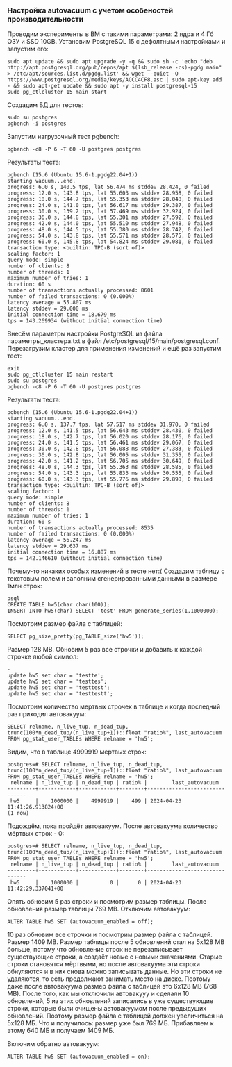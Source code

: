 ### Настройка autovacuum с учетом особеностей производительности ###
Проводим эксперименты в ВМ с такими параметрами: 2 ядра и 4 Гб ОЗУ и SSD 10GB.
Установим PostgreSQL 15 с дефолтными настройками и запустим его:
```
sudo apt update && sudo apt upgrade -y -q && sudo sh -c 'echo "deb http://apt.postgresql.org/pub/repos/apt $(lsb_release -cs)-pgdg main" > /etc/apt/sources.list.d/pgdg.list' && wget --quiet -O - https://www.postgresql.org/media/keys/ACCC4CF8.asc | sudo apt-key add - && sudo apt-get update && sudo apt -y install postgresql-15
sudo pg_ctlcluster 15 main start
```
Создадим БД для тестов: 
```
sudo su postgres
pgbench -i postgres
```
Запустим нагрузочный тест pgbench:
```
pgbench -c8 -P 6 -T 60 -U postgres postgres
```
Результаты теста:
```
pgbench (15.6 (Ubuntu 15.6-1.pgdg22.04+1))
starting vacuum...end.
progress: 6.0 s, 140.5 tps, lat 56.474 ms stddev 28.424, 0 failed
progress: 12.0 s, 143.8 tps, lat 55.603 ms stddev 28.958, 0 failed
progress: 18.0 s, 144.7 tps, lat 55.353 ms stddev 28.048, 0 failed
progress: 24.0 s, 141.0 tps, lat 56.617 ms stddev 29.387, 0 failed
progress: 30.0 s, 139.2 tps, lat 57.469 ms stddev 32.924, 0 failed
progress: 36.0 s, 144.8 tps, lat 55.301 ms stddev 27.592, 0 failed
progress: 42.0 s, 144.0 tps, lat 55.510 ms stddev 27.948, 0 failed
progress: 48.0 s, 144.5 tps, lat 55.380 ms stddev 28.742, 0 failed
progress: 54.0 s, 143.8 tps, lat 55.571 ms stddev 28.575, 0 failed
progress: 60.0 s, 145.8 tps, lat 54.824 ms stddev 29.081, 0 failed
transaction type: <builtin: TPC-B (sort of)>
scaling factor: 1
query mode: simple
number of clients: 8
number of threads: 1
maximum number of tries: 1
duration: 60 s
number of transactions actually processed: 8601
number of failed transactions: 0 (0.000%)
latency average = 55.807 ms
latency stddev = 29.000 ms
initial connection time = 18.679 ms
tps = 143.269934 (without initial connection time)
```
Внесём параметры настройки PostgreSQL из файла параметры_кластера.txt в файл /etc/postgresql/15/main/postgresql.conf.
Перезагрузим кластер для применения изменений и ещё раз запустим тест:
```
exit
sudo pg_ctlcluster 15 main restart
sudo su postgres
pgbench -c8 -P 6 -T 60 -U postgres postgres
```
Результаты теста:
```
pgbench (15.6 (Ubuntu 15.6-1.pgdg22.04+1))
starting vacuum...end.
progress: 6.0 s, 137.7 tps, lat 57.517 ms stddev 31.970, 0 failed
progress: 12.0 s, 141.5 tps, lat 56.643 ms stddev 28.430, 0 failed
progress: 18.0 s, 142.7 tps, lat 56.020 ms stddev 28.176, 0 failed
progress: 24.0 s, 141.5 tps, lat 56.461 ms stddev 29.067, 0 failed
progress: 30.0 s, 142.8 tps, lat 56.088 ms stddev 27.383, 0 failed
progress: 36.0 s, 142.8 tps, lat 56.005 ms stddev 31.355, 0 failed
progress: 42.0 s, 141.2 tps, lat 56.705 ms stddev 30.649, 0 failed
progress: 48.0 s, 144.3 tps, lat 55.363 ms stddev 28.585, 0 failed
progress: 54.0 s, 143.3 tps, lat 55.833 ms stddev 30.555, 0 failed
progress: 60.0 s, 143.3 tps, lat 55.776 ms stddev 29.898, 0 failed
transaction type: <builtin: TPC-B (sort of)>
scaling factor: 1
query mode: simple
number of clients: 8
number of threads: 1
maximum number of tries: 1
duration: 60 s
number of transactions actually processed: 8535
number of failed transactions: 0 (0.000%)
latency average = 56.247 ms
latency stddev = 29.637 ms
initial connection time = 16.887 ms
tps = 142.146610 (without initial connection time)
```
Почему-то никаких особых изменений в тесте нет:(
Создадим таблицу с текстовым полем и заполним сгенерированными данными в размере 1млн строк:
```
psql
CREATE TABLE hw5(char char(100));
INSERT INTO hw5(char) SELECT 'test' FROM generate_series(1,1000000);
```
Посмотрим размер файла с таблицей:
```
SELECT pg_size_pretty(pg_TABLE_size('hw5'));
```
Размер 128 MB.
Обновим 5 раз все строчки и добавить к каждой строчке любой символ:
```
-
update hw5 set char = 'testte';
update hw5 set char = 'testtes';
update hw5 set char = 'testtest';
update hw5 set char = 'testtestt';
```
Посмотрим количество мертвых строчек в таблице и когда последний раз приходил автовакуум:
```
SELECT relname, n_live_tup, n_dead_tup, trunc(100*n_dead_tup/(n_live_tup+1))::float "ratio%", last_autovacuum FROM pg_stat_user_TABLEs WHERE relname = 'hw5';
```
Видим, что в таблице 4999919 мертвых строк:
```
postgres=# SELECT relname, n_live_tup, n_dead_tup, trunc(100*n_dead_tup/(n_live_tup+1))::float "ratio%", last_autovacuum FROM pg_stat_user_TABLEs WHERE relname = 'hw5';
 relname | n_live_tup | n_dead_tup | ratio% |        last_autovacuum        
---------+------------+------------+--------+-------------------------------
 hw5     |    1000000 |    4999919 |    499 | 2024-04-23 11:41:26.913824+00
(1 row)
```
Подождём, пока пройдёт автовакуум. После автовакуума количество мёртвых строк - 0:
```
postgres=# SELECT relname, n_live_tup, n_dead_tup, trunc(100*n_dead_tup/(n_live_tup+1))::float "ratio%", last_autovacuum FROM pg_stat_user_TABLEs WHERE relname = 'hw5';
 relname | n_live_tup | n_dead_tup | ratio% |        last_autovacuum        
---------+------------+------------+--------+-------------------------------
 hw5     |    1000000 |          0 |      0 | 2024-04-23 11:42:29.337041+00
```
Опять обновим 5 раз строки и посмотрим размер таблицы.
После обновления размер таблицы 769 MB.
Отключим автовакуум:
```
ALTER TABLE hw5 SET (autovacuum_enabled = off);
```
10 раз обновим все строчки и посмотрим размер файла с таблицей.
Размер 1409 MB.
Размер таблицы после 5 обновлений стал на 5x128 MB больше, потому что обновление строк не перезаписывает существующие строки, а создаёт новые с новыми значениями. Старые строки становятся мёртвыми, но после автовакуума эти строки обнуляются и в них снова можно записывать данные. Но эти строки не удаляются, то есть продолжают занимать место на диске. Поэтому даже после автовакуума размер файла с таблицей это 6x128 MB (768 MB). 
После того, как мы отключили автовакууу и сделали 10 обновлений, 5 из этих обновлений записались в уже существующие строки, которые были очищены автовакуумом после предыдущих обновлений. Поэтому размер файла с таблицей должен увеличиться на 5x128 МБ. Что и получилось: размер уже был 769 МБ. Прибавляем к этому 640 МБ и получаем 1409 МБ.

Включим обратно автовакуум:
```
ALTER TABLE hw5 SET (autovacuum_enabled = on);
```

